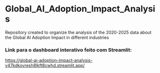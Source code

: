 # Global_AI_Adoption_Impact_Analysis
Repository created to organize the analysis of the 2020-2025 data about the Global AI Adoption Impact in different industries

### Link para o dashboard interativo feito com Streamlit:  

https://global-ai-adoption-impact-analysis-v47kdkovresh8lkft8cwhd.streamlit.app/
